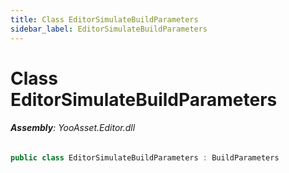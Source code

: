 ```yaml
---
title: Class EditorSimulateBuildParameters
sidebar_label: EditorSimulateBuildParameters
---
```

# Class EditorSimulateBuildParameters


###### **Assembly**: YooAsset.Editor.dll

```csharp title="Declaration"
public class EditorSimulateBuildParameters : BuildParameters
```
